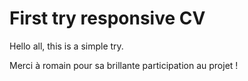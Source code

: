 # First try responsive CV

Hello all, this is a simple try.

Merci à romain pour sa brillante participation au projet !
